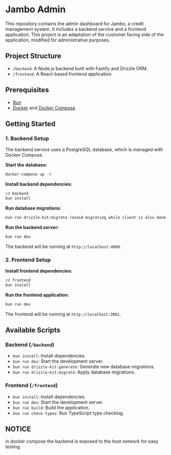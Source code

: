 # Jambo Admin

This repository contains the admin dashboard for Jambo, a credit management system. It includes a backend service and a frontend application. This project is an adaptation of the customer facing side of the application, modified for administrative purposes.

## Project Structure

*   `/backend`: A Node.js backend built with Fastify and Drizzle ORM.
*   `/frontend`: A React-based frontend application.

## Prerequisites

*   [Bun](https://bun.sh/)
*   [Docker](https://www.docker.com/) and [Docker Compose](https://docs.docker.com/compose/)

## Getting Started

### 1. Backend Setup

The backend service uses a PostgreSQL database, which is managed with Docker Compose.

**Start the database:**

```bash
docker-compose up -d
```

**Install backend dependencies:**

```bash
cd backend
bun install
```

**Run database migrations:**

```bash
bun run drizzle-kit:migrate (avoid migrating while client is also done migrating)
```

**Run the backend server:**

```bash
bun run dev
```

The backend will be running at `http://localhost:4000`.

### 2. Frontend Setup

**Install frontend dependencies:**

```bash
cd frontend
bun install
```

**Run the frontend application:**

```bash
bun run dev
```

The frontend will be running at `http://localhost:3001`.

## Available Scripts

### Backend (`/backend`)

*   `bun install`: Install dependencies.
*   `bun run dev`: Start the development server.
*   `bun run drizzle-kit:generate`: Generate new database migrations.
*   `bun run drizzle-kit:migrate`: Apply database migrations.

### Frontend (`/frontend`)

*   `bun install`: Install dependencies.
*   `bun run dev`: Start the development server.
*   `bun run build`: Build the application.
*   `bun run check-types`: Run TypeScript type checking.

## NOTICE
in docker compose the backend is exposed to the host network for easy testing.
